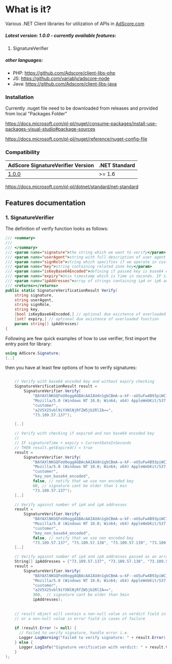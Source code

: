 # What is it?

Various .NET Client libraries for utilization of APIs in [AdScore.com](https://adscore.com")

##### Latest version: 1.0.0 - currently available features:
1. SignatureVerifier

##### other languages:
 * PHP: https://github.com/Adscore/client-libs-php
 * JS: https://github.com/variably/adscore-node
 * Java: https://github.com/Adscore/client-libs-java

### Installation

Currently .nuget file need to be downloaded from releases and provided from local "Packages Folder"

https://docs.microsoft.com/pl-pl/nuget/consume-packages/install-use-packages-visual-studio#package-sources

https://docs.microsoft.com/pl-pl/nuget/reference/nuget-config-file

### Compatibility

|AdScore SignatureVerifier Version                 |.NET Standard|
|---------------------------------------------------|------|
|[1.0.0](https://github.com/Adscore/client-libs-net)|>= 1.6|

https://docs.microsoft.com/pl-pl/dotnet/standard/net-standard


## Features documentation

### 1. SignatureVerifier

The definition of verify function looks as follows:

```csharp
/// <summary>
/// 
/// </summary>
/// <param name="signature">the string which we want to verify</param>
/// <param name="userAgent">string with full description of user agent like 'Mozilla/5.0 (Linux; Android 9; SM-J530F)...'</param>
/// <param name="signRole">string which specifies if we operate in customer or master role. For AdScore customers this should be always set to 'customer'</param>
/// <param name="key">string containing related zone key</param>
/// <param name="isKeyBase64Encoded">defining if passed key is base64 encoded or not</param>
/// <param name="expiry">Unix timestamp which is time in seconds. IF signatureTime + expiry > CurrentDateInSeconds THEN result is expired</param>
/// <param name="ipAddresses">array of strings containing ip4 or ip6 addresses against which we check signature</param>
/// <returns></returns>
public static SignatureVerificationResult Verify(
    string signature,
    string userAgent,
    string signRole,
    string key,
    [bool isKeyBase64Encoded,] // optional due existence of overloaded function
    [int? expiry,] // optional due existence of overloaded function
    params string[] ipAddresses)
{
```

Following are few quick examples of how to use verifier, first import the entry point for library:

```csharp
using AdScore.Signature;
[..]
```

then you have at least few options of how to verify signatures:

```csharp

    // Verify with base64 encoded key and without expiry checking
    SignatureVerificationResult result =
        SignatureVerifier.Verify(
            "BAYAXlNKGQFeU0oggAGBAcAAIAUdn1gbCBmA-u-kF--oUSuFw4B93piWC1Dn-D_1_6gywQAgEXCqgk2zPD6hWI1Y2rlrtV-21eIYBsms0odUEXNbRbA",
            "Mozilla/5.0 (Windows NT 10.0; Win64; x64) AppleWebKit/537.36 (KHTML, like Gecko) Chrome/65.0.3325.181 Safari/537.36",
            "customer",
            "a2V5X25vbl9iYXNlNjRfZW5jb2RlZA==",
            "73.109.57.137");

    [..]

    // Verify with checking if expired and non base64 encoded key
    //
    // IF signatureTime + expiry > CurrentDateInSeconds
    // THEN result.getExpired() = true
    result =
        SignatureVerifier.Verify(
            "BAYAXlNKGQFeU0oggAGBAcAAIAUdn1gbCBmA-u-kF--oUSuFw4B93piWC1Dn-D_1_6gywQAgEXCqgk2zPD6hWI1Y2rlrtV-21eIYBsms0odUEXNbRbA",
            "Mozilla/5.0 (Windows NT 10.0; Win64; x64) AppleWebKit/537.36 (KHTML, like Gecko) Chrome/65.0.3325.181 Safari/537.36",
            "customer",
            "key_non_base64_encoded",
            false, // notify that we use non encoded key
            60, // signature cant be older than 1 min
            "73.109.57.137");
    [..]

    // Verify against number of ip4 and ip6 addresses
    result =
        SignatureVerifier.Verify(
            "BAYAXlNKGQFeU0oggAGBAcAAIAUdn1gbCBmA-u-kF--oUSuFw4B93piWC1Dn-D_1_6gywQAgEXCqgk2zPD6hWI1Y2rlrtV-21eIYBsms0odUEXNbRbA",
            "Mozilla/5.0 (Windows NT 10.0; Win64; x64) AppleWebKit/537.36 (KHTML, like Gecko) Chrome/65.0.3325.181 Safari/537.36",
            "customer",
            "key_non_base64_encoded",
            false, // notify that we use non encoded key
            "73.109.57.137", "73.109.57.138", "73.109.57.139", "73.109.57.140", "0:0:0:0:0:ffff:4d73:55d3", "0:0:0:0:0:fffff:4d73:55d4", "0:0:0:0:0:fffff:4d73:55d5", "0:0:0:0:0:fffff:4d73:55d6");
    [..]

    // Verify against number of ip4 and ip6 addresses passed as an array
    String[] ipAddresses = {"73.109.57.137", "73.109.57.138", "73.109.57.139", "73.109.57.140", "0:0:0:0:0:ffff:4d73:55d3", "0:0:0:0:0:fffff:4d73:55d4", "0:0:0:0:0:fffff:4d73:55d5", "0:0:0:0:0:fffff:4d73:55d6"};
    result =
        SignatureVerifier.Verify(
            "BAYAXlNKGQFeU0oggAGBAcAAIAUdn1gbCBmA-u-kF--oUSuFw4B93piWC1Dn-D_1_6gywQAgEXCqgk2zPD6hWI1Y2rlrtV-21eIYBsms0odUEXNbRbA",
            "Mozilla/5.0 (Windows NT 10.0; Win64; x64) AppleWebKit/537.36 (KHTML, like Gecko) Chrome/65.0.3325.181 Safari/537.36",
            "customer",
            "a2V5X25vbl9iYXNlNjRfZW5jb2RlZA==",
            360,  // signature cant be older than 5min
            ipAddresses);
    
    
    // result object will contain a non-null value in verdict field in case of success
    // or a non-null value in error field in cases of failure
    
    if (result.Error != null) {
      // Failed to verify signature, handle error i.e.
      Logger.LogWarning("Failed to verify signature: " + result.Error);
    } else {
      Logger.LogInfo("Signature verification with verdict: " + result.Verdict + " for ip " + result.IpAddress);
    }
);
```
